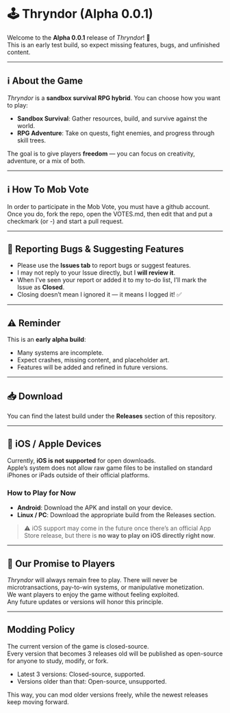 # 🕹️ Thryndor (Alpha 0.0.1)

Welcome to the **Alpha 0.0.1** release of *Thryndor*! 🎉  
This is an early test build, so expect missing features, bugs, and unfinished content.  

---

## ℹ️ About the Game
*Thryndor* is a **sandbox survival RPG hybrid**. You can choose how you want to play:  
- **Sandbox Survival**: Gather resources, build, and survive against the world.  
- **RPG Adventure**: Take on quests, fight enemies, and progress through skill trees.  

The goal is to give players **freedom** — you can focus on creativity, adventure, or a mix of both.  

---

## ℹ️ How To Mob Vote
In order to participate in the Mob Vote, you must have a github account. Once you do, fork the repo, open the VOTES.md, then edit that and put a checkmark (or -) and start a pull request.

---

## 📝 Reporting Bugs & Suggesting Features
- Please use the **Issues tab** to report bugs or suggest features.  
- I may not reply to your Issue directly, but I **will review it**.  
- When I’ve seen your report or added it to my to-do list, I’ll mark the Issue as **Closed**.  
- Closing doesn’t mean I ignored it — it means I logged it! ✅  

---

## ⚠️ Reminder
This is an **early alpha build**:  
- Many systems are incomplete.  
- Expect crashes, missing content, and placeholder art.  
- Features will be added and refined in future versions.  

---

## 📥 Download
You can find the latest build under the **Releases** section of this repository.  

---

## 📱 iOS / Apple Devices

Currently, **iOS is not supported** for open downloads.  
Apple’s system does not allow raw game files to be installed on standard iPhones or iPads outside of their official platforms.  

### How to Play for Now
- **Android**: Download the APK and install on your device.  
- **Linux / PC**: Download the appropriate build from the Releases section.  

> ⚠️ iOS support may come in the future once there’s an official App Store release, but there is **no way to play on iOS directly right now**.

---

## 💙 Our Promise to Players

*Thryndor* will always remain free to play. There will never be microtransactions, pay-to-win systems, or manipulative monetization.  
We want players to enjoy the game without feeling exploited.  
Any future updates or versions will honor this principle.

---

## Modding Policy
The current version of the game is closed-source.  
Every version that becomes 3 releases old will be published as open-source for anyone to study, modify, or fork.  

- Latest 3 versions: Closed-source, supported.  
- Versions older than that: Open-source, unsupported.  

This way, you can mod older versions freely, while the newest releases keep moving forward.

